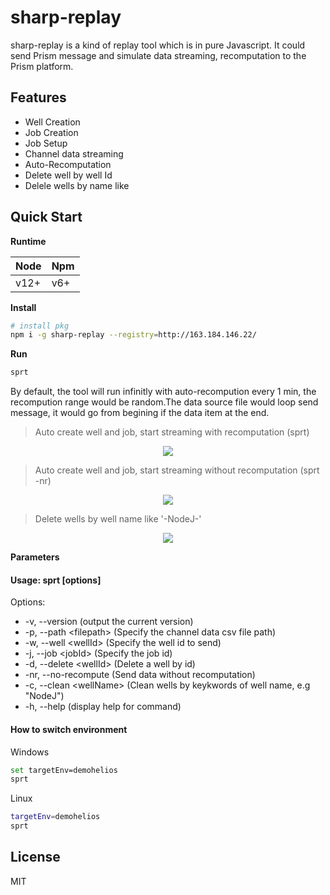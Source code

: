 # sharp-replay

sharp-replay is a kind of replay tool which is in pure Javascript. It could send Prism message and simulate data streaming, recomputation to the Prism platform.

## Features

- Well Creation
- Job Creation
- Job Setup
- Channel data streaming
- Auto-Recomputation
- Delete well by well Id
- Delele wells by name like

## Quick Start

**Runtime**

| Node | Npm |
| ---- | --- |
| v12+ | v6+ |

**Install**

```bash
# install pkg
npm i -g sharp-replay --registry=http://163.184.146.22/
```

**Run**

```bash
sprt
```

By default, the tool will run infinitly with auto-recompution every 1 min, the recompution range would be random.The data source file would loop send message, it would go from begining if the data item at the end.

> Auto create well and job, start streaming with recomputation (sprt)

<p align="center"><img src="https://media.giphy.com/media/QxMwUbZCsixaZeSzEz/giphy.gif"/></p>

> Auto create well and job, start streaming without recomputation (sprt -nr)

<p align="center"><img src="https://media.giphy.com/media/J3MYvgNjFAvsbhoVac/giphy.gif"/></p>

> Delete wells by well name like '-NodeJ-'

<p align="center"><img src="https://media.giphy.com/media/WrynX9bd7KYSdgkyd3/giphy.gif"/></p>

**Parameters**

#### Usage: sprt [options]

Options:

- -v, --version (output the current version)
- -p, --path \<filepath> (Specify the channel data csv file path)
- -w, --well \<wellId> (Specify the well id to send)
- -j, --job \<jobId> (Specify the job id)
- -d, --delete \<wellId> (Delete a well by id)
- -nr, --no-recompute (Send data without recomputation)
- -c, --clean \<wellName> (Clean wells by keykwords of well name, e.g "NodeJ")
- -h, --help (display help for command)

#### How to switch environment

Windows

```bash
set targetEnv=demohelios
sprt
```

Linux

```bash
targetEnv=demohelios
sprt
```

## License

MIT

